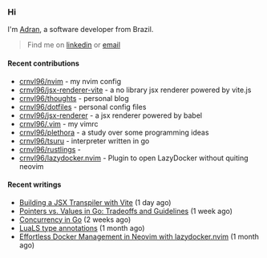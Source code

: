 ### Hi

I'm [Adran](https://crnvl96.dev), a software developer from Brazil.

> Find me on [linkedin](https://www.linkedin.com/in/adrancarnavale/) or [email](mailto:adran@hey.com)

#### Recent contributions
- [crnvl96/nvim](https://github.com/crnvl96/nvim) - my nvim config
- [crnvl96/jsx-renderer-vite](https://github.com/crnvl96/jsx-renderer-vite) - a no library jsx renderer powered by vite.js
- [crnvl96/thoughts](https://github.com/crnvl96/thoughts) - personal blog
- [crnvl96/dotfiles](https://github.com/crnvl96/dotfiles) - personal config files
- [crnvl96/jsx-renderer](https://github.com/crnvl96/jsx-renderer) - a jsx renderer powered by babel
- [crnvl96/.vim](https://github.com/crnvl96/.vim) - my vimrc
- [crnvl96/plethora](https://github.com/crnvl96/plethora) - a study over some programming ideas
- [crnvl96/tsuru](https://github.com/crnvl96/tsuru) - interpreter written in go
- [crnvl96/rustlings](https://github.com/crnvl96/rustlings) - 
- [crnvl96/lazydocker.nvim](https://github.com/crnvl96/lazydocker.nvim) - Plugin to open LazyDocker without quiting neovim

#### Recent writings
- [Building a JSX Transpiler with Vite](http://crnvl96.dev/posts/2025-10-10-building_an_jsx_transpiler_with_vite/) (1 day ago)
- [Pointers vs. Values in Go: Tradeoffs and Guidelines](http://crnvl96.dev/posts/2025-09-29-pointers_vs_values_in_go/) (1 week ago)
- [Concurrency in Go](http://crnvl96.dev/posts/2025-09-26-concurrency-in-go/) (2 weeks ago)
- [LuaLS type annotations](http://crnvl96.dev/posts/2025-08-31-lua-ls-type-annotations-guide/) (1 month ago)
- [Effortless Docker Management in Neovim with lazydocker.nvim](http://crnvl96.dev/posts/2025-08-24-effortless-docker-management-in-neovim-with-lazydocker-nvim/) (1 month ago)
